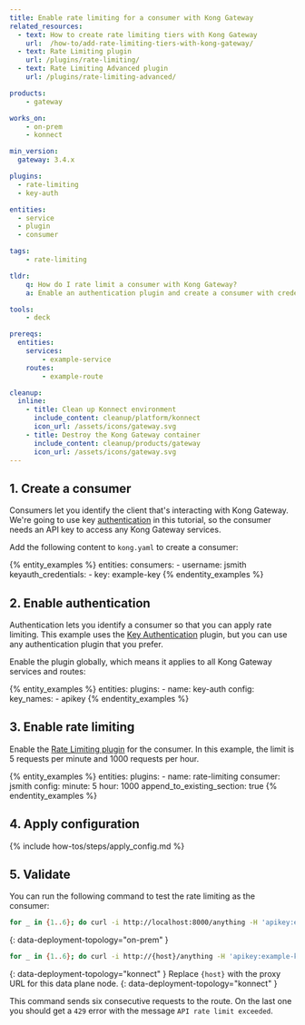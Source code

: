 ```yaml
---
title: Enable rate limiting for a consumer with Kong Gateway
related_resources:
  - text: How to create rate limiting tiers with Kong Gateway
    url:  /how-to/add-rate-limiting-tiers-with-kong-gateway/
  - text: Rate Limiting plugin
    url: /plugins/rate-limiting/
  - text: Rate Limiting Advanced plugin
    url: /plugins/rate-limiting-advanced/

products:
    - gateway

works_on:
    - on-prem
    - konnect

min_version:
  gateway: 3.4.x

plugins:
  - rate-limiting
  - key-auth

entities: 
  - service
  - plugin
  - consumer

tags:
    - rate-limiting

tldr:
    q: How do I rate limit a consumer with Kong Gateway?
    a: Enable an authentication plugin and create a consumer with credentials, then enable the <a href="/plugins/rate-limiting/reference">Rate Limiting plugin</a> on the new consumer.

tools:
    - deck

prereqs:
  entities:
    services:
        - example-service
    routes:
        - example-route

cleanup:
  inline:
    - title: Clean up Konnect environment
      include_content: cleanup/platform/konnect
      icon_url: /assets/icons/gateway.svg
    - title: Destroy the Kong Gateway container
      include_content: cleanup/products/gateway
      icon_url: /assets/icons/gateway.svg
---
```


## 1. Create a consumer

Consumers let you identify the client that's interacting with Kong Gateway.
We're going to use key [authentication](/authentication/) in this tutorial, so the consumer needs an API key to access any Kong Gateway services.

Add the following content to `kong.yaml` to create a consumer:

{% entity_examples %}
entities:
  consumers:
    - username: jsmith
      keyauth_credentials:
        - key: example-key
{% endentity_examples %}

## 2. Enable authentication

Authentication lets you identify a consumer so that you can apply rate limiting.
This example uses the [Key Authentication](/plugins/key-auth) plugin, but you can use any authentication plugin that you prefer.

Enable the plugin globally, which means it applies to all Kong Gateway services and routes:

{% entity_examples %}
entities:
  plugins:
    - name: key-auth
      config:
        key_names:
          - apikey
{% endentity_examples %}

## 3. Enable rate limiting

Enable the [Rate Limiting plugin](/plugins/rate-limiting/) for the consumer. 
In this example, the limit is 5 requests per minute and 1000 requests per hour.

{% entity_examples %}
entities:
  plugins:
    - name: rate-limiting
      consumer: jsmith
      config:
        minute: 5
        hour: 1000
append_to_existing_section: true
{% endentity_examples %}

## 4. Apply configuration

{% include how-tos/steps/apply_config.md %}

## 5. Validate

You can run the following command to test the rate limiting as the consumer:

```bash
for _ in {1..6}; do curl -i http://localhost:8000/anything -H 'apikey:example-key'; echo; done
```
{: data-deployment-topology="on-prem" }

```bash
for _ in {1..6}; do curl -i http://{host}/anything -H 'apikey:example-key'; echo; done
```
{: data-deployment-topology="konnect" }
Replace `{host}` with the proxy URL for this data plane node.
{: data-deployment-topology="konnect" }

This command sends six consecutive requests to the route. On the last one you should get a `429` error with the message `API rate limit exceeded`.

